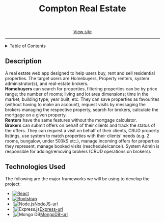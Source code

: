 <div align="center"> 
  
<h1>Compton Real Estate</h1>
<br/>
<p><a href="https://www.centris.ca/en">View site</a></p>

</div>
<hr/>

<!-- TABLE OF CONTENTS -->
<details>
  <summary>Table of Contents</summary>
  <ol>
    <li>
      <a href="#description">Description</a>
      <ul>
        <li><a href="#technologies">Technologies Used</a></li>
        <li><a href="#team">Team & Roles</a></li>
      </ul>
    </li>
    <li><a href="#approach">Project Approach</a></li>
    <li>
      <a href="#getting-started">Getting Started</a>
      <ul>
        <li><a href="#prerequisites">Prerequisites</a></li>
        <li><a href="#installation">Installation</a></li>
      </ul>
    </li>
   
  </ol>
</details>

<!-- ABOUT THE PROJECT -->
## Description

A real estate web app designed to help users buy, rent and sell residential properties. The target users are Homebuyers, Property renters,  system administrator(s), and real-estate brokers. 
<br/> 
<strong>Homebuyers</strong> can search for properties,  filtering properties can be by price range; the number of rooms; living and lot area dimensions; time in the market; building type; year built, etc. They can save properties as favourites (without having to make an account), request visits by messaging the brokers managing the respective property, search for brokers, calculate the mortgage on a given property.<br/>
	<strong>Renters</strong> have the same features without the mortgage calculator.
<br/> <strong>Brokers</strong> can submit offers on behalf of their clients and track the status of the offers. They can request a visit on behalf of their clients, CRUD property listings, use system to match properties with their clients’ needs (e.g. 2 rooms, bungalow, under 500k$ etc.), manage incoming offers for properties they represent, manage booked visits (reschedule/cancel).
	System Admin is responsible for adding/removing brokers (CRUD operations on brokers). 

<!-- TECHNOLOGIES USED --> 
## Technologies Used 

The following are the major frameworks we will be using to develop the project:
* [![React][React.js]][React-url]
* [![Bootstrap][Bootstrap.com]][Bootstrap-url]
* [![Node.js][NodeJS][NodeJS-url]
* [![Express.js][Express.js][Express-url]
* [![Mongo DB][MongoDB][MongoDB-url]










[React.js]: https://img.shields.io/badge/React-20232A?style=for-the-badge&logo=react&logoColor=61DAFB
[React-url]: https://reactjs.org/
[Bootstrap.com]: https://img.shields.io/badge/Bootstrap-563D7C?style=for-the-badge&logo=bootstrap&logoColor=white
[Bootstrap-url]: https://getbootstrap.com
[Express.js]:https://img.shields.io/badge/express.js-%23404d59.svg?style=for-the-badge&logo=express&logoColor=%2361DAFB
[Express-url]:https://expressjs.com/
[NodeJS]:https://img.shields.io/badge/node.js-6DA55F?style=for-the-badge&logo=node.js&logoColor=white
[NodeJS-url]:https://nodejs.org/en
[MongoDB]:https://img.shields.io/badge/MongoDB-%234ea94b.svg?style=for-the-badge&logo=mongodb&logoColor=white
[MongoDB-url]:https://www.mongodb.com/

